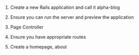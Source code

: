 1) Create a new Rails application and call it alpha-blog

2) Ensure you can run the server and preview the application

3) Page Controller

4) Ensure you have appropriate routes

5) Create a homepage, about